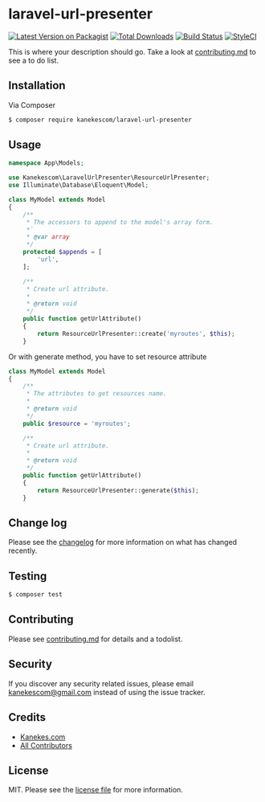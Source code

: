 # laravel-url-presenter

[![Latest Version on Packagist][ico-version]][link-packagist]
[![Total Downloads][ico-downloads]][link-downloads]
[![Build Status][ico-travis]][link-travis]
[![StyleCI][ico-styleci]][link-styleci]

This is where your description should go. Take a look at [contributing.md](contributing.md) to see a to do list.

## Installation

Via Composer

```bash
$ composer require kanekescom/laravel-url-presenter
```

## Usage

```php
namespace App\Models;

use Kanekescom\LaravelUrlPresenter\ResourceUrlPresenter;
use Illuminate\Database\Eloquent\Model;

class MyModel extends Model
{
    /**
     * The accessors to append to the model's array form.
     *`
     * @var array
     */
    protected $appends = [
        'url',
    ];

    /**
     * Create url attribute.
     *
     * @return void
     */
    public function getUrlAttribute()
    {
        return ResourceUrlPresenter::create('myroutes', $this);
    }
```

Or with generate method, you have to set resource attribute

```php
class MyModel extends Model
{
    /**
     * The attributes to get resources name.
     *
     * @return void
     */
    public $resource = 'myroutes';

    /**
     * Create url attribute.
     *
     * @return void
     */
    public function getUrlAttribute()
    {
        return ResourceUrlPresenter::generate($this);
    }
```

## Change log

Please see the [changelog](changelog.md) for more information on what has changed recently.

## Testing

```bash
$ composer test
```

## Contributing

Please see [contributing.md](contributing.md) for details and a todolist.

## Security

If you discover any security related issues, please email kanekescom@gmail.com instead of using the issue tracker.

## Credits

-   [Kanekes.com][link-author]
-   [All Contributors][link-contributors]

## License

MIT. Please see the [license file](LICENSE) for more information.

[ico-version]: https://img.shields.io/packagist/v/kanekescom/laravel-url-presenter.svg?style=flat-square
[ico-downloads]: https://img.shields.io/packagist/dt/kanekescom/laravel-url-presenter.svg?style=flat-square
[ico-travis]: https://img.shields.io/travis/kanekescom/laravel-url-presenter/master.svg?style=flat-square
[ico-styleci]: https://styleci.io/repos/12345678/shield
[link-packagist]: https://packagist.org/packages/kanekescom/laravel-url-presenter
[link-downloads]: https://packagist.org/packages/kanekescom/laravel-url-presenter
[link-travis]: https://travis-ci.org/kanekescom/laravel-url-presenter
[link-styleci]: https://styleci.io/repos/12345678
[link-author]: https://github.com/kanekescom
[link-contributors]: ../../contributors
